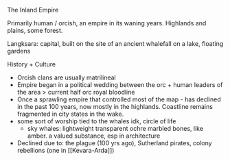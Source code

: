 The Inland Empire

Primarily human / orcish, an empire in its waning years. Highlands and plains, some forest.

Langksara: capital, built on the site of an ancient whalefall on a lake, floating gardens

History + Culture
- Orcish clans are usually matrilineal
- Empire began in a political wedding between the orc + human leaders of the area > current half orc royal bloodline
- Once a sprawling empire that controlled most of the map - has declined in the past 100 years, now mostly in the highlands. Coastline remains fragmented in city states in the wake.
- some sort of worship tied to the whales idk, circle of life
	- sky whales: lightweight transparent ochre marbled bones, like amber. a valued substance, esp in architecture
- Declined due to: the plague (100 yrs ago), Sutherland pirates, colony rebellions (one in [[Kevara-Arda]])